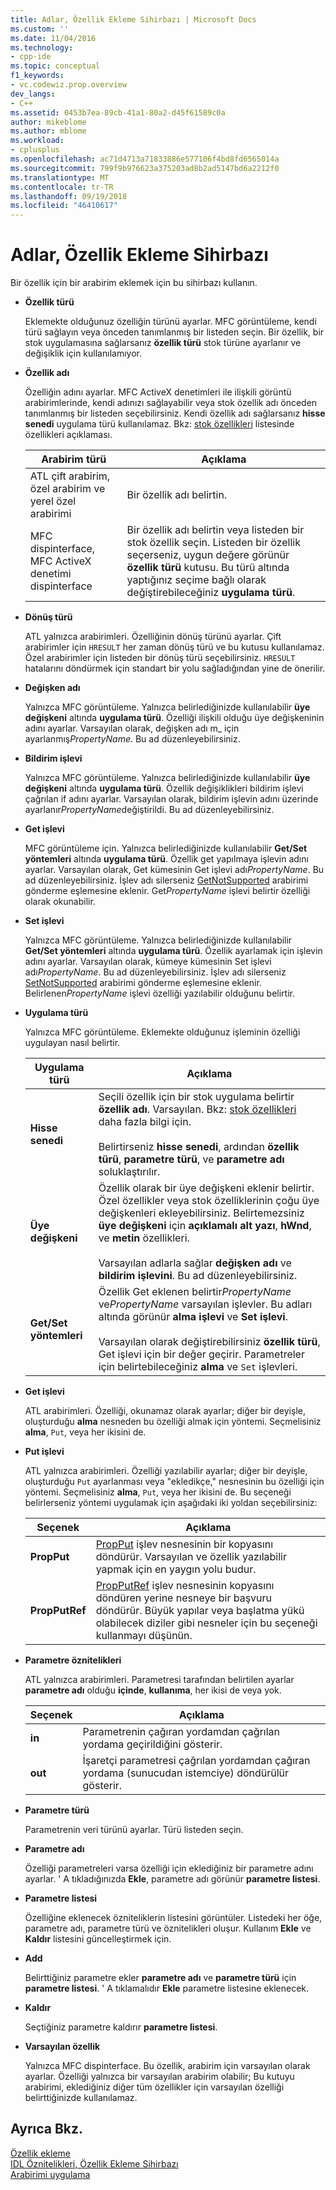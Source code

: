 ```yaml
---
title: Adlar, Özellik Ekleme Sihirbazı | Microsoft Docs
ms.custom: ''
ms.date: 11/04/2016
ms.technology:
- cpp-ide
ms.topic: conceptual
f1_keywords:
- vc.codewiz.prop.overview
dev_langs:
- C++
ms.assetid: 0453b7ea-89cb-41a1-80a2-d45f61589c0a
author: mikeblome
ms.author: mblome
ms.workload:
- cplusplus
ms.openlocfilehash: ac71d4713a71833886e577106f4bd8fd6565014a
ms.sourcegitcommit: 799f9b976623a375203ad8b2ad5147bd6a2212f0
ms.translationtype: MT
ms.contentlocale: tr-TR
ms.lasthandoff: 09/19/2018
ms.locfileid: "46410617"
---
```

# <a name="names-add-property-wizard"></a>Adlar, Özellik Ekleme Sihirbazı

Bir özellik için bir arabirim eklemek için bu sihirbazı kullanın.

- **Özellik türü**

   Eklemekte olduğunuz özelliğin türünü ayarlar. MFC görüntüleme, kendi türü sağlayın veya önceden tanımlanmış bir listeden seçin. Bir özellik, bir stok uygulamasına sağlarsanız **özellik türü** stok türüne ayarlanır ve değişiklik için kullanılamıyor.

- **Özellik adı**

   Özelliğin adını ayarlar. MFC ActiveX denetimleri ile ilişkili görüntü arabirimlerinde, kendi adınızı sağlayabilir veya stok özellik adı önceden tanımlanmış bir listeden seçebilirsiniz. Kendi özellik adı sağlarsanız **hisse senedi** uygulama türü kullanılamaz. Bkz: [stok özellikleri](../ide/stock-properties.md) listesinde özellikleri açıklaması.

   |Arabirim türü|Açıklama|
   |--------------------|-----------------|
   |ATL çift arabirim, özel arabirim ve yerel özel arabirimi|Bir özellik adı belirtin.|
   |MFC dispinterface, MFC ActiveX denetimi dispinterface|Bir özellik adı belirtin veya listeden bir stok özellik seçin. Listeden bir özellik seçerseniz, uygun değere görünür **özellik türü** kutusu. Bu türü altında yaptığınız seçime bağlı olarak değiştirebileceğiniz **uygulama türü**.|

- **Dönüş türü**

   ATL yalnızca arabirimleri. Özelliğinin dönüş türünü ayarlar. Çift arabirimler için `HRESULT` her zaman dönüş türü ve bu kutusu kullanılamaz. Özel arabirimler için listeden bir dönüş türü seçebilirsiniz. `HRESULT` hatalarını döndürmek için standart bir yolu sağladığından yine de önerilir.

- **Değişken adı**

   Yalnızca MFC görüntüleme. Yalnızca belirlediğinizde kullanılabilir **üye değişkeni** altında **uygulama türü**. Özelliği ilişkili olduğu üye değişkeninin adını ayarlar. Varsayılan olarak, değişken adı m_ için ayarlanmış*PropertyName*. Bu ad düzenleyebilirsiniz.

- **Bildirim işlevi**

   Yalnızca MFC görüntüleme. Yalnızca belirlediğinizde kullanılabilir **üye değişkeni** altında **uygulama türü**. Özellik değişiklikleri bildirim işlevi çağrılan if adını ayarlar. Varsayılan olarak, bildirim işlevin adını üzerinde ayarlanır*PropertyName*değiştirildi. Bu ad düzenleyebilirsiniz.

- **Get işlevi**

   MFC görüntüleme için. Yalnızca belirlediğinizde kullanılabilir **Get/Set yöntemleri** altında **uygulama türü**. Özellik get yapılmaya işlevin adını ayarlar. Varsayılan olarak, Get kümesinin Get işlevi adı*PropertyName*. Bu ad düzenleyebilirsiniz. İşlev adı silerseniz [GetNotSupported](../mfc/reference/colecontrol-class.md#getnotsupported) arabirimi gönderme eşlemesine eklenir. Get*PropertyName* işlevi belirtir özelliği olarak okunabilir.

- **Set işlevi**

   Yalnızca MFC görüntüleme. Yalnızca belirlediğinizde kullanılabilir **Get/Set yöntemleri** altında **uygulama türü**. Özellik ayarlamak için işlevin adını ayarlar. Varsayılan olarak, kümeye kümesinin Set işlevi adı*PropertyName*. Bu ad düzenleyebilirsiniz. İşlev adı silerseniz [SetNotSupported](../mfc/reference/colecontrol-class.md#setnotsupported) arabirimi gönderme eşlemesine eklenir. Belirlenen*PropertyName* işlevi özelliği yazılabilir olduğunu belirtir.

- **Uygulama türü**

   Yalnızca MFC görüntüleme. Eklemekte olduğunuz işleminin özelliği uygulayan nasıl belirtir.

   |Uygulama türü|Açıklama|
   |-------------------------|-----------------|
   |**Hisse senedi**|Seçili özellik için bir stok uygulama belirtir **özellik adı**. Varsayılan. Bkz: [stok özellikleri](../ide/stock-properties.md) daha fazla bilgi için.<br /><br /> Belirtirseniz **hisse senedi**, ardından **özellik türü**, **parametre türü**, ve **parametre adı** soluklaştırılır.|
   |**Üye değişkeni**|Özellik olarak bir üye değişkeni eklenir belirtir. Özel özellikler veya stok özelliklerinin çoğu üye değişkenleri ekleyebilirsiniz. Belirtemezsiniz **üye değişkeni** için **açıklamalı alt yazı**, **hWnd**, ve **metin** özellikleri.<br /><br /> Varsayılan adlarla sağlar **değişken adı** ve **bildirim işlevini**. Bu ad düzenleyebilirsiniz.|
   |**Get/Set yöntemleri**|Özellik Get eklenen belirtir*PropertyName* ve*PropertyName* varsayılan işlevler. Bu adları altında görünür **alma işlevi** ve **Set işlevi**.<br /><br /> Varsayılan olarak değiştirebilirsiniz **özellik türü**, Get işlevi için bir değer geçirir. Parametreler için belirtebileceğiniz **alma** ve `Set` işlevleri.|

- **Get işlevi**

   ATL arabirimleri. Özelliği, okunamaz olarak ayarlar; diğer bir deyişle, oluşturduğu **alma** nesneden bu özelliği almak için yöntemi. Seçmelisiniz **alma**, `Put`, veya her ikisini de.

- **Put işlevi**

   ATL yalnızca arabirimleri. Özelliği yazılabilir ayarlar; diğer bir deyişle, oluşturduğu `Put` ayarlanması veya "ekledikçe," nesnesinin bu özelliği için yöntemi. Seçmelisiniz **alma**, `Put`, veya her ikisini de. Bu seçeneği belirlerseniz yöntemi uygulamak için aşağıdaki iki yoldan seçebilirsiniz:

   |Seçenek|Açıklama|
   |------------|-----------------|
   |**PropPut**|[PropPut](../windows/propput.md) işlev nesnesinin bir kopyasını döndürür. Varsayılan ve özellik yazılabilir yapmak için en yaygın yolu budur.|
   |**PropPutRef**|[PropPutRef](../windows/propputref.md) işlev nesnesinin kopyasını döndüren yerine nesneye bir başvuru döndürür. Büyük yapılar veya başlatma yükü olabilecek diziler gibi nesneler için bu seçeneği kullanmayı düşünün.|

- **Parametre öznitelikleri**

   ATL yalnızca arabirimleri. Parametresi tarafından belirtilen ayarlar **parametre adı** olduğu **içinde**, **kullanıma**, her ikisi de veya yok.

   |Seçenek|Açıklama|
   |------------|-----------------|
   |**in**|Parametrenin çağıran yordamdan çağrılan yordama geçirildiğini gösterir.|
   |**out**|İşaretçi parametresi çağrılan yordamdan çağıran yordama (sunucudan istemciye) döndürülür gösterir.|

- **Parametre türü**

   Parametrenin veri türünü ayarlar. Türü listeden seçin.

- **Parametre adı**

   Özelliği parametreleri varsa özelliği için eklediğiniz bir parametre adını ayarlar. ' A tıkladığınızda **Ekle**, parametre adı görünür **parametre listesi**.

- **Parametre listesi**

   Özelliğine eklenecek özniteliklerin listesini görüntüler. Listedeki her öğe, parametre adı, parametre türü ve öznitelikleri oluşur. Kullanım **Ekle** ve **Kaldır** listesini güncelleştirmek için.

- **Add**

   Belirttiğiniz parametre ekler **parametre adı** ve **parametre türü** için **parametre listesi**. ' A tıklamalıdır **Ekle** parametre listesine eklenecek.

- **Kaldır**

   Seçtiğiniz parametre kaldırır **parametre listesi**.

- **Varsayılan özellik**

   Yalnızca MFC dispinterface. Bu özellik, arabirim için varsayılan olarak ayarlar. Özelliği yalnızca bir varsayılan arabirim olabilir; Bu kutuyu arabirimi, eklediğiniz diğer tüm özellikler için varsayılan özelliği belirttiğinizde kullanılamaz.

## <a name="see-also"></a>Ayrıca Bkz.

[Özellik ekleme](../ide/adding-a-property-visual-cpp.md)<br>
[IDL Öznitelikleri, Özellik Ekleme Sihirbazı](../ide/idl-attributes-add-property-wizard.md)<br>
[Arabirimi uygulama](../ide/implementing-an-interface-visual-cpp.md)